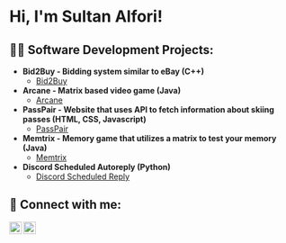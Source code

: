 <h1>Hi, I'm Sultan Alfori! <br/>

<h2>👨‍💻 Software Development Projects:</h2>

- <b>Bid2Buy - Bidding system similar to eBay (C++)</b>
  - [Bid2Buy](https://github.com/Alfori/BidToBuy)
- <b>Arcane - Matrix based video game (Java)</b>
  - [Arcane](https://github.com/Alfori/Arcane)
- <b>PassPair - Website that uses API to fetch information about skiing passes (HTML, CSS, Javascript)</b>
  - [PassPair](https://github.com/Alfori/PassPair)
- <b>Memtrix - Memory game that utilizes a matrix to test your memory (Java)</b>
  - [Memtrix](https://github.com/Alfori/Memtrix)
- <b>Discord Scheduled Autoreply (Python)</b>
  - [Discord Scheduled Reply](https://github.com/Alfori/DiscordAIAutoreply)

<h2> 🤳 Connect with me:</h2>

<!-- [<img align="left" alt="JoshMadakor | YouTube" width="22px" src="https://cdn.jsdelivr.net/npm/simple-icons@v3/icons/youtube.svg" />][youtube]
[<img align="left" alt="JoshMadakor | Twitter" width="22px" src="https://cdn.jsdelivr.net/npm/simple-icons@v3/icons/twitter.svg" />][twitter] -->
[<img align="left" alt="JoshMadakor | LinkedIn" width="22px" src="https://cdn.jsdelivr.net/npm/simple-icons@v3/icons/linkedin.svg" />][linkedin]
[<img align="left" alt="JoshMadakor | Instagram" width="22px" src="https://cdn.jsdelivr.net/npm/simple-icons@v3/icons/instagram.svg" />][instagram]




<!-- [twitter]: https://twitter.com/joshmadakor
[youtube]: https://www.youtube.com/c/joshmadakor -->
[instagram]: https://www.instagram.com/sultanalfori/
[linkedin]: https://www.linkedin.com/in/sultan-alfori-522037312/
